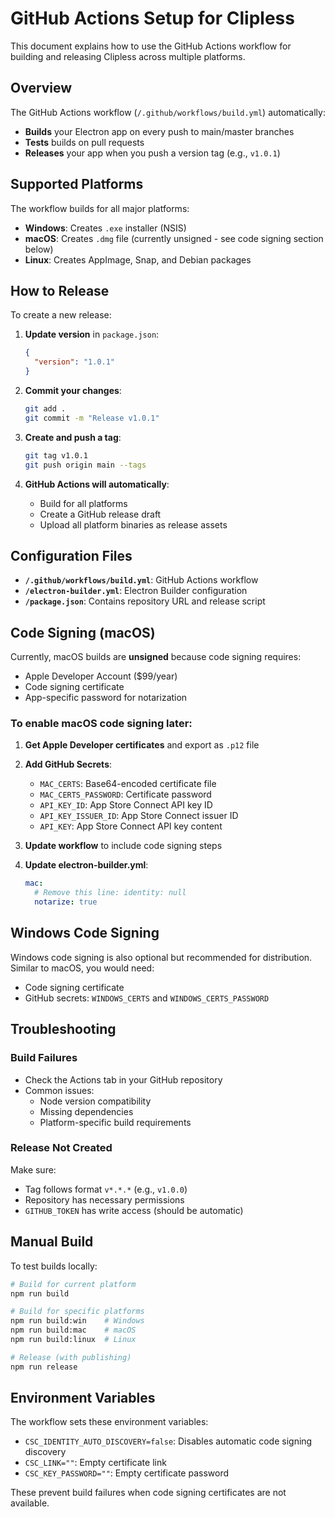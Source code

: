 # GitHub Actions Setup for Clipless

This document explains how to use the GitHub Actions workflow for building and releasing Clipless across multiple platforms.

## Overview

The GitHub Actions workflow (`/.github/workflows/build.yml`) automatically:

- **Builds** your Electron app on every push to main/master branches
- **Tests** builds on pull requests
- **Releases** your app when you push a version tag (e.g., `v1.0.1`)

## Supported Platforms

The workflow builds for all major platforms:

- **Windows**: Creates `.exe` installer (NSIS)
- **macOS**: Creates `.dmg` file (currently unsigned - see code signing section below)
- **Linux**: Creates AppImage, Snap, and Debian packages

## How to Release

To create a new release:

1. **Update version** in `package.json`:
   ```json
   {
     "version": "1.0.1"
   }
   ```

2. **Commit your changes**:
   ```bash
   git add .
   git commit -m "Release v1.0.1"
   ```

3. **Create and push a tag**:
   ```bash
   git tag v1.0.1
   git push origin main --tags
   ```

4. **GitHub Actions will automatically**:
   - Build for all platforms
   - Create a GitHub release draft
   - Upload all platform binaries as release assets

## Configuration Files

- **`/.github/workflows/build.yml`**: GitHub Actions workflow
- **`/electron-builder.yml`**: Electron Builder configuration
- **`/package.json`**: Contains repository URL and release script

## Code Signing (macOS)

Currently, macOS builds are **unsigned** because code signing requires:

- Apple Developer Account ($99/year)
- Code signing certificate
- App-specific password for notarization

### To enable macOS code signing later:

1. **Get Apple Developer certificates** and export as `.p12` file
2. **Add GitHub Secrets**:
   - `MAC_CERTS`: Base64-encoded certificate file
   - `MAC_CERTS_PASSWORD`: Certificate password
   - `API_KEY_ID`: App Store Connect API key ID
   - `API_KEY_ISSUER_ID`: App Store Connect issuer ID
   - `API_KEY`: App Store Connect API key content

3. **Update workflow** to include code signing steps

4. **Update electron-builder.yml**:
   ```yaml
   mac:
     # Remove this line: identity: null
     notarize: true
   ```

## Windows Code Signing

Windows code signing is also optional but recommended for distribution. Similar to macOS, you would need:

- Code signing certificate
- GitHub secrets: `WINDOWS_CERTS` and `WINDOWS_CERTS_PASSWORD`

## Troubleshooting

### Build Failures

- Check the Actions tab in your GitHub repository
- Common issues:
  - Node version compatibility
  - Missing dependencies
  - Platform-specific build requirements

### Release Not Created

Make sure:
- Tag follows format `v*.*.*` (e.g., `v1.0.0`)
- Repository has necessary permissions
- `GITHUB_TOKEN` has write access (should be automatic)

## Manual Build

To test builds locally:

```bash
# Build for current platform
npm run build

# Build for specific platforms
npm run build:win    # Windows
npm run build:mac    # macOS  
npm run build:linux  # Linux

# Release (with publishing)
npm run release
```

## Environment Variables

The workflow sets these environment variables:

- `CSC_IDENTITY_AUTO_DISCOVERY=false`: Disables automatic code signing discovery
- `CSC_LINK=""`: Empty certificate link
- `CSC_KEY_PASSWORD=""`: Empty certificate password

These prevent build failures when code signing certificates are not available.
